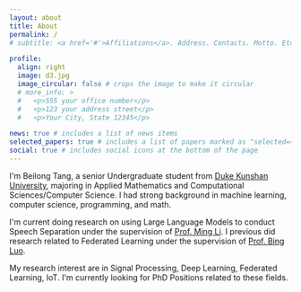 ```yaml
---
layout: about
title: About
permalink: /
# subtitle: <a href='#'>Affiliations</a>. Address. Contacts. Motto. Etc.

profile:
  align: right
  image: d3.jpg
  image_circular: false # crops the image to make it circular
  # more_info: >
  #   <p>555 your office number</p>
  #   <p>123 your address street</p>
  #   <p>Your City, State 12345</p>

news: true # includes a list of news items
selected_papers: true # includes a list of papers marked as "selected={true}"
social: true # includes social icons at the bottom of the page
---
```


I'm Beilong Tang, a senior Undergraduate student from [Duke Kunshan University](https://www.dukekunshan.edu.cn/), majoring in Applied Mathematics and Computational Sciences/Computer Science. I had strong background in machine learning, computer science, programming, and math. 

I'm current doing research on using Large Language Models to conduct Speech Separation under the supervision of [Prof. Ming Li](https://scholar.google.com/citations?user=C_JTsqgAAAAJ). I previous did research related to Federated Learning under the supervision of [Prof. Bing Luo](https://luobing1008.github.io/).

My research interest are in Signal Processing, Deep Learning, Federated Learning, IoT. I'm currently looking for PhD Positions related to these fields. 

